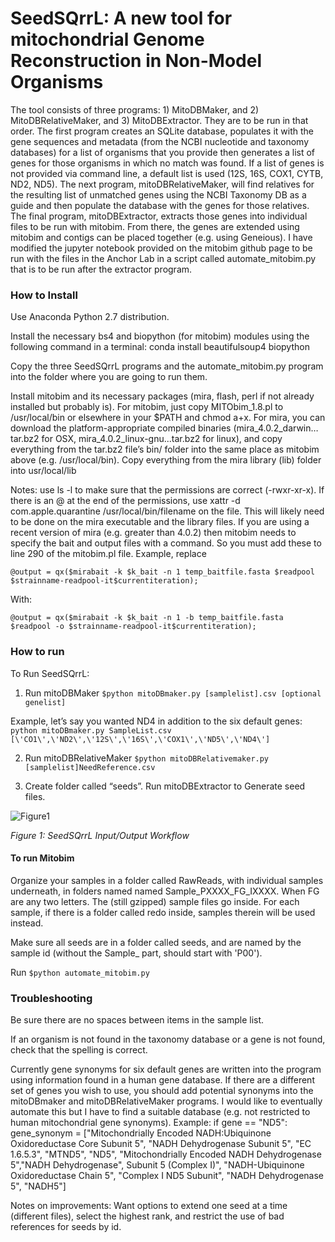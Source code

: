 SeedSQrrL: A new tool for mitochondrial Genome Reconstruction in Non-Model Organisms
====================================================================================
The tool consists of three programs: 1) MitoDBMaker, and 2) MitoDBRelativeMaker, and 3) MitoDBExtractor. They are to be run in that order. The first program creates an SQLite database, populates it with the gene sequences and metadata (from the NCBI nucleotide and taxonomy databases) for a list of organisms that you provide then generates a list of genes for those organisms in which no match was found. If a list of genes is not provided via command line, a default list is used (12S, 16S, COX1, CYTB, ND2, ND5).
The next program, mitoDBRelativeMaker, will find relatives for the resulting list of unmatched genes using the NCBI Taxonomy DB as a guide and then populate the database with the genes for those relatives. The final program, mitoDBExtractor, extracts those genes into individual files to be run with mitobim. From there, the genes are extended using mitobim and contigs can be placed together (e.g. using Geneious). I have modified the jupyter notebook provided on the mitobim github page to be run with the files in the Anchor Lab in a script called automate_mitobim.py that is to be run after the extractor program.


### How to Install

Use Anaconda Python 2.7 distribution.

Install the necessary bs4 and biopython (for mitobim) modules using the following command in a terminal:
conda install beautifulsoup4 biopython


Copy the three SeedSQrrL programs and the automate_mitobim.py program into the folder where you are going to run them.


Install mitobim and its necessary packages (mira, flash, perl if not already installed but probably is). For mitobim, just copy MITObim_1.8.pl to /usr/local/bin or elsewhere in your $PATH and chmod a+x. For mira, you can download the platform-appropriate compiled binaries (mira_4.0.2_darwin…tar.bz2 for OSX, mira_4.0.2_linux-gnu...tar.bz2 for linux), and copy everything from the tar.bz2 file’s bin/ folder into the same place as mitobim above (e.g. /usr/local/bin). Copy everything from the mira library (lib) folder into usr/local/lib


Notes: use ls -l to make sure that the permissions are correct (-rwxr-xr-x). If there is an @ at the end of the permissions, use xattr -d com.apple.quarantine /usr/local/bin/filename on the file. This will likely need to be done on the mira executable and the library files. If you are using a recent version of mira (e.g. greater than 4.0.2) then mitobim needs to specify the bait and output files with a command. So you must add these to line 290 of the mitobim.pl file.
Example, replace


	@output = qx($mirabait -k $k_bait -n 1 temp_baitfile.fasta $readpool $strainname-readpool-it$currentiteration);



With:
	
	@output = qx($mirabait -k $k_bait -n 1 -b temp_baitfile.fasta $readpool -o $strainname-readpool-it$currentiteration);









### How to run

To Run SeedSQrrL:


1. Run mitoDBMaker
```$python mitoDBmaker.py [samplelist].csv [optional genelist]```


Example, let’s say you wanted ND4 in addition to the six default genes:
```python mitoDBmaker.py SampleList.csv [\'CO1\',\'ND2\',\'12S\',\'16S\',\'COX1\',\'ND5\',\'ND4\']```


2. Run mitoDBRelativeMaker
```$python mitoDBRelativemaker.py [samplelist]NeedReference.csv```


3. Create folder called “seeds”. Run mitoDBExtractor to Generate seed files.


 ![Figure1](https://raw.githubusercontent.com/AlishaMechtley/SeedSQrrL/master/images/InputOutput.png)

*Figure 1: SeedSQrrL Input/Output Workflow*




#### To run Mitobim
Organize your samples in a folder called RawReads, with individual samples underneath, in folders named named Sample_PXXXX_FG_IXXXX. When FG are any two letters. 
The (still gzipped) sample files go inside. For each sample, if there is a folder called redo inside, samples therein will be used instead.

Make sure all seeds are in a folder called seeds, and are named by the sample id (without the Sample_ part, should start with 'P00').

Run ```$python automate_mitobim.py```







### Troubleshooting

Be sure there are no spaces between items in the sample list.

If an organism is not found in the taxonomy database or a gene is not found, check that the spelling is correct.

Currently gene synonyms for six default genes are written into the program using information found in a human gene database. If there are a different set of genes you wish to use, you should add potential synonyms into the mitoDBmaker and mitoDBRelativeMaker programs. I would like to eventually automate this but I have to find a suitable database (e.g. not restricted to human mitochondrial gene synonyms).
Example:
if gene == "ND5":
gene_synonym = ["Mitochondrially Encoded NADH:Ubiquinone Oxidoreductase Core Subunit 5", "NADH Dehydrogenase Subunit 5", "EC 1.6.5.3", "MTND5", "ND5", "Mitochondrially Encoded NADH Dehydrogenase 5","NADH Dehydrogenase", Subunit 5 (Complex I)", "NADH-Ubiquinone Oxidoreductase Chain 5", "Complex I ND5 Subunit", "NADH Dehydrogenase 5", "NADH5"]


Notes on improvements:
Want options to extend one seed at a time (different files), select the highest rank, and restrict the use of bad references for seeds by id.

